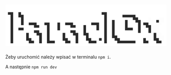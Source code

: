 # ![Paraclox](./src/assets/UI/logos/full.png)
Żeby uruchomić należy wpisać w terminalu `npm i`.

A następnie `npm run dev`
